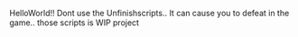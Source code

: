 HelloWorld!!
Dont use the Unfinishscripts..
It can cause you to defeat in the game..
those scripts is WIP project

